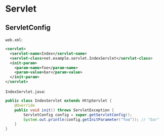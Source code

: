 # Servlet

## ServletConfig

`web.xml`:

```xml
<servlet>
  <servlet-name>Index</servlet-name>
  <servlet-class>net.example.servlet.IndexServlet</servlet-class>
  <init-param>
    <param-name>foo</param-name>
    <param-value>bar</param-value>
  </init-param>
</servlet>
```

`IndexServlet.java`:

```java
public class IndexServlet extends HttpServlet {
    @Override
    public void init() throws ServletException {
        ServletConfig config = super.getServletConfig();
        System.out.println(config.getInitParameter("foo")); // "bar"
    }
}
```
